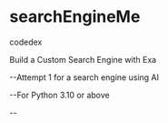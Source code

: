 # searchEngineMe
codedex


Build a Custom Search Engine with Exa

--Attempt 1 for a search engine using AI

--For Python 3.10 or above

--
